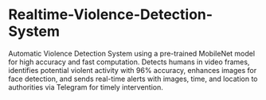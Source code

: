 # Realtime-Violence-Detection-System
Automatic Violence Detection System using a pre-trained MobileNet model for high accuracy and fast computation. Detects humans in video frames, identifies potential violent activity with 96% accuracy, enhances images for face detection, and sends real-time alerts with images, time, and location to authorities via Telegram for timely intervention.
